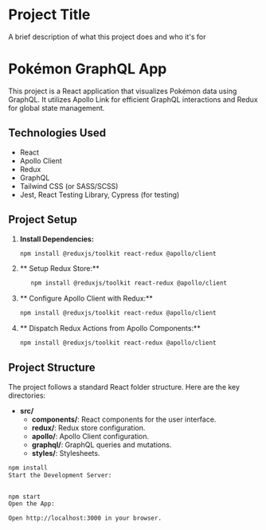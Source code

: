 # Project Title

A brief description of what this project does and who it's for

# Pokémon GraphQL App

This project is a React application that visualizes Pokémon data using GraphQL. It utilizes Apollo Link for efficient GraphQL interactions and Redux for global state management.

## Technologies Used

- React
- Apollo Client
- Redux
- GraphQL
- Tailwind CSS (or SASS/SCSS)
- Jest, React Testing Library, Cypress (for testing)

## Project Setup

1. **Install Dependencies:**

   ```bash
   npm install @reduxjs/toolkit react-redux @apollo/client

   ```

2. ** Setup Redux Store:**

   ```bash
      npm install @reduxjs/toolkit react-redux @apollo/client

   ```

3. ** Configure Apollo Client with Redux:**

   ```bash
   npm install @reduxjs/toolkit react-redux @apollo/client

   ```

4. ** Dispatch Redux Actions from Apollo Components:**

   ```bash
   npm install @reduxjs/toolkit react-redux @apollo/client
   ```

## Project Structure

The project follows a standard React folder structure. Here are the key directories:

- **src/**
  - **components/**: React components for the user interface.
  - **redux/**: Redux store configuration.
  - **apollo/**: Apollo Client configuration.
  - **graphql/**: GraphQL queries and mutations.
  - **styles/**: Stylesheets.

```bash
npm install
Start the Development Server:


npm start
Open the App:

Open http://localhost:3000 in your browser.
```
